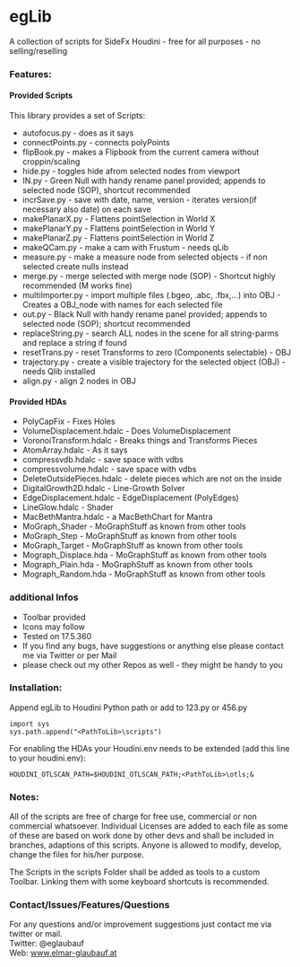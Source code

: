 # egLib

A collection of scripts for SideFx Houdini - free for all purposes - no selling/reselling

### Features:

#### Provided Scripts
This library provides a set of Scripts:

- autofocus.py - does as it says
- connectPoints.py - connects polyPoints
- flipBook.py - makes a Flipbook from the current camera without croppin/scaling
- hide.py - toggles hide afrom selected nodes from viewport
- IN.py - Green Null with handy rename panel provided; appends to selected node (SOP), shortcut recommended
- incrSave.py - save with date, name, version - iterates version(if necessary also date) on each save
- makePlanarX.py - Flattens pointSelection in World X
- makePlanarY.py - Flattens pointSelection in World Y
- makePlanarZ.py - Flattens pointSelection in World Z
- makeQCam.py   - make a cam with Frustum - needs qLib
- measure.py - make a measure node from selected objects - if non selected create nulls instead
- merge.py - merge selected with merge node (SOP) - Shortcut highly recommended (M works fine)
- multiImporter.py - import multiple files (.bgeo, .abc, .fbx,...) into OBJ - Creates a OBJ_node with names for each selected file
- out.py - Black Null with handy rename panel provided; appends to selected node (SOP); shortcut recommended
- replaceString.py - search ALL nodes in the scene for all string-parms and replace a string if found
- resetTrans.py - reset Transforms to zero (Components selectable) - OBJ
- trajectory.py - create a visible trajectory for the selected object (OBJ) - needs Qlib installed
- align.py  - align 2 nodes in OBJ

#### Provided HDAs


- PolyCapFix - Fixes Holes
- VolumeDisplacement.hdalc - Does VolumeDisplacement
- VoronoiTransform.hdalc - Breaks things and Transforms Pieces
- AtomArray.hdalc - As it says
- compressvdb.hdalc - save space with vdbs
- compressvolume.hdalc - save space with vdbs
- DeleteOutsidePieces.hdalc - delete pieces which are not on the inside
- DigitalGrowth2D.hdalc - Line-Growth Solver
- EdgeDisplacement.hdalc - EdgeDisplacement (PolyEdges)
- LineGlow.hdalc - Shader
- MacBethMantra.hdalc - a MacBethChart for Mantra
- MoGraph_Shader - MoGraphStuff as known from other tools
- MoGraph_Step - MoGraphStuff as known from other tools
- MoGraph_Target - MoGraphStuff as known from other tools
- Mograph_Displace.hda - MoGraphStuff as known from other tools
- Mograph_Plain.hda - MoGraphStuff as known from other tools
- Mograph_Random.hda - MoGraphStuff as known from other tools

### additional Infos

- Toolbar provided 
- Icons may follow
- Tested on 17.5.360 
- If you find any bugs, have suggestions or anything else please contact me via Twitter or per Mail
- please check out my other Repos as well - they might be handy to you


### Installation:

Append egLib to Houdini Python path or add to 123.py or 456.py

```
import sys
sys.path.append("<PathToLib>\scripts")
```

For enabling the HDAs your Houdini.env needs to be extended (add this line to your houdini.env):

```
HOUDINI_OTLSCAN_PATH=$HOUDINI_OTLSCAN_PATH;<PathToLib>\otls;&
```

### Notes:

All of the scripts are free of charge for free use, commercial or non commercial whatsoever.  Individual Licenses are added to each file as some of these are based on work done by other devs and shall be included in branches, adaptions of this scripts. Anyone is allowed to modify, develop, change the files for his/her purpose.

The Scripts in the scripts Folder shall be added as tools to a custom Toolbar. Linking them with some keyboard shortcuts is recommended.


### Contact/Issues/Features/Questions

For any questions and/or improvement suggestions just contact me via twitter or mail.<br>
Twitter: @eglaubauf <br>
Web: www.elmar-glaubauf.at
